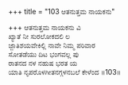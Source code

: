 +++
title = "103 ಆತನುತ್ತಮ ನಾಯಕನು"

+++
ಆತನುತ್ತಮ ನಾಯಕನು ವಿ  
ಖ್ಯಾತೆ ನೀ ಸುರಲೋಕದಲಿ ಲ  
ಜ್ಜಾತಿಶಯವೇಕಿಲ್ಲಿ ನಾವೇ ನಿಮ್ಮ ಪರಿವಾರ   
ಸೋತಡೆಯು ದಿಟ ಭಂಗವಲ್ಲ ಪು  
ರಾತನದ ನಳ ನಹುಷ ಭರತ ಯ  
ಯಾತಿ ನೃಪರೊಳಗೀತನಗ್ಗಳನಬಲೆ ಕೇಳೆಂದ      ॥103॥
